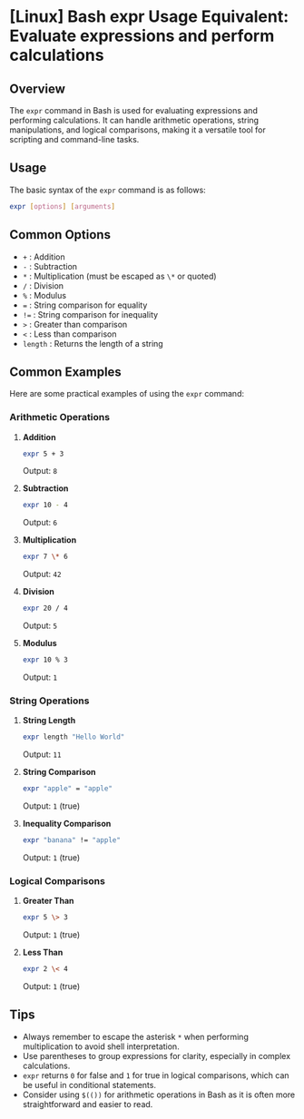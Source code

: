 # [Linux] Bash expr Usage Equivalent: Evaluate expressions and perform calculations

## Overview
The `expr` command in Bash is used for evaluating expressions and performing calculations. It can handle arithmetic operations, string manipulations, and logical comparisons, making it a versatile tool for scripting and command-line tasks.

## Usage
The basic syntax of the `expr` command is as follows:

```bash
expr [options] [arguments]
```

## Common Options
- `+` : Addition
- `-` : Subtraction
- `*` : Multiplication (must be escaped as `\*` or quoted)
- `/` : Division
- `%` : Modulus
- `=` : String comparison for equality
- `!=` : String comparison for inequality
- `>` : Greater than comparison
- `<` : Less than comparison
- `length` : Returns the length of a string

## Common Examples
Here are some practical examples of using the `expr` command:

### Arithmetic Operations
1. **Addition**
   ```bash
   expr 5 + 3
   ```
   Output: `8`

2. **Subtraction**
   ```bash
   expr 10 - 4
   ```
   Output: `6`

3. **Multiplication**
   ```bash
   expr 7 \* 6
   ```
   Output: `42`

4. **Division**
   ```bash
   expr 20 / 4
   ```
   Output: `5`

5. **Modulus**
   ```bash
   expr 10 % 3
   ```
   Output: `1`

### String Operations
1. **String Length**
   ```bash
   expr length "Hello World"
   ```
   Output: `11`

2. **String Comparison**
   ```bash
   expr "apple" = "apple"
   ```
   Output: `1` (true)

3. **Inequality Comparison**
   ```bash
   expr "banana" != "apple"
   ```
   Output: `1` (true)

### Logical Comparisons
1. **Greater Than**
   ```bash
   expr 5 \> 3
   ```
   Output: `1` (true)

2. **Less Than**
   ```bash
   expr 2 \< 4
   ```
   Output: `1` (true)

## Tips
- Always remember to escape the asterisk `*` when performing multiplication to avoid shell interpretation.
- Use parentheses to group expressions for clarity, especially in complex calculations.
- `expr` returns `0` for false and `1` for true in logical comparisons, which can be useful in conditional statements.
- Consider using `$(())` for arithmetic operations in Bash as it is often more straightforward and easier to read.